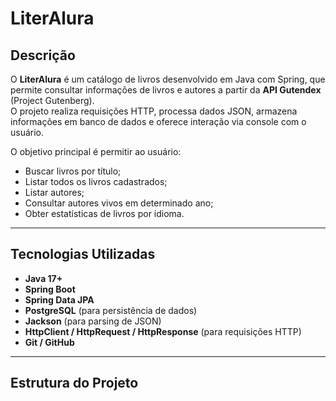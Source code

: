 # LiterAlura

## Descrição
O **LiterAlura** é um catálogo de livros desenvolvido em Java com Spring, que permite consultar informações de livros e autores a partir da **API Gutendex** (Project Gutenberg).  
O projeto realiza requisições HTTP, processa dados JSON, armazena informações em banco de dados e oferece interação via console com o usuário.

O objetivo principal é permitir ao usuário:

- Buscar livros por título;
- Listar todos os livros cadastrados;
- Listar autores;
- Consultar autores vivos em determinado ano;
- Obter estatísticas de livros por idioma.

---

## Tecnologias Utilizadas
- **Java 17+**
- **Spring Boot**
- **Spring Data JPA**
- **PostgreSQL** (para persistência de dados)
- **Jackson** (para parsing de JSON)
- **HttpClient / HttpRequest / HttpResponse** (para requisições HTTP)
- **Git / GitHub**

---

## Estrutura do Projeto

